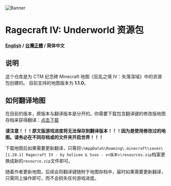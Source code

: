 ![Banner](https://ctmrepository.com/map_img/6926650110728662.PNG)

# Ragecraft IV: Underworld 资源包
#### [English](https://github.com/champsing/Ragecraft-IV-resourcepack/blob/master/readme/README.md) / [台灣正體](https://github.com/champsing/Ragecraft-IV-resourcepack/blob/master/readme/README_tw.md) / 简体中文
## 说明
这个仓库是为 CTM 纪念碑 Minecraft 地图《狂乱之境 IV：失落深域》中的资源包创建的。
目前支持的地图版本为 **1.1.0**。

## 如何翻译地图
在目前的版本，原版本与翻译版本是分开的。你需要下载包含翻译键的修改版地图存档来获得翻译：[点击下载]()

**请注意！！！原文版游戏进度将无法保存到翻译版本！！！因为是使用修改过的地图。请务必在不同存档或的文件夹开启世界！！！**

下载地图后如果需要更新翻译，只需将`\%AppData%\Roaming\.minecraft\saves\[1.20.1] Ragecraft IV - by heliceo & Suso - v<版本>\resources.zip`档案更换成新的`resource.zip`文件即可。

随着作者更新地图，后续会将翻译键随附于地图存档中，届时如果需要更新翻译，只需同上操作即可，而不会损失任何游戏进度。

